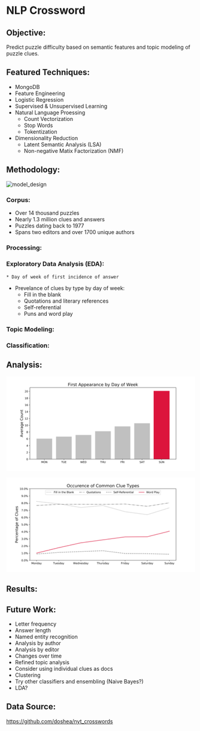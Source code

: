 # NLP Crossword



## Objective:

Predict puzzle difficulty based on semantic features and topic modeling of puzzle clues.

## Featured Techniques:

- MongoDB
- Feature Engineering 
- Logistic Regression
- Supervised & Unsupervised Learning
- Natural Language Proessing
  - Count Vectorization
  - Stop Words
  - Tokentization 
- Dimensionality Reduction
  - Latent Semantic Analysis (LSA)
  - Non-negative Matix Factorization (NMF)

## Methodology:

![model_design](https://i.loli.net/2020/06/17/FeOQ3aKqbYkWTHn.png)

### Corpus:

 - Over 14 thousand puzzles 
 - Nearly 1.3 million clues and answers
 - Puzzles dating back to 1977
 - Spans two editors and over 1700 unique authors 

### Processing:

### Exploratory Data Analysis (EDA):

	* Day of week of first incidence of answer
 * Prevelance of clues by type by day of week:
   	* Fill in the blank
   	* Quotations and literary references 
   	* Self-referential 
   	* Puns and word play

### Topic Modeling:

### Classification:

## Analysis:

![avg_unique_words](img/avg_unique_words.svg)

![clue_types](img/clue_types.svg)

## Results:

## Future Work:

* Letter frequency
* Answer length
* Named entity recognition
* Analysis by author
* Analysis by editor
* Changes over time
* Refined topic analysis
* Consider using individual clues as docs
* Clustering
* Try other classifiers and ensembling (Naive Bayes?)
* LDA?

## Data Source:

https://github.com/doshea/nyt_crosswords